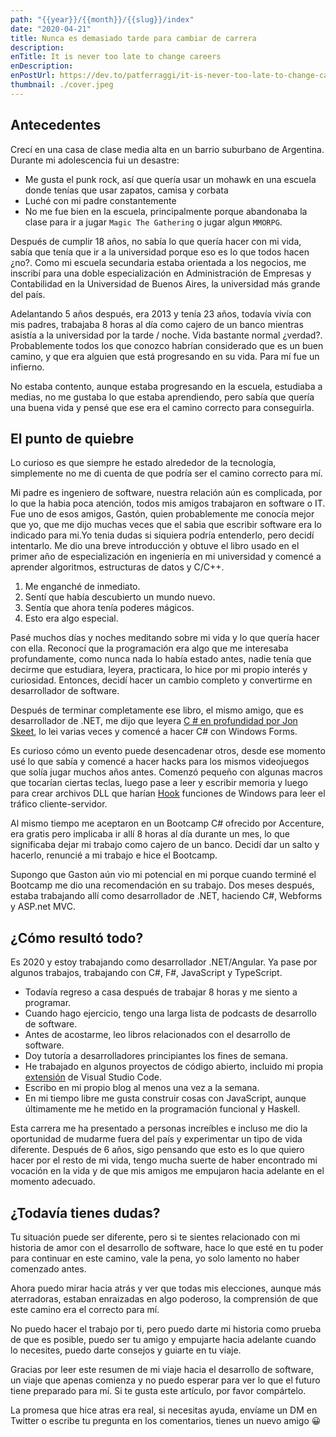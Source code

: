 ```yaml
---
path: "{{year}}/{{month}}/{{slug}}/index"
date: "2020-04-21"
title: Nunca es demasiado tarde para cambiar de carrera
description:
enTitle: It is never too late to change careers
enDescription:
enPostUrl: https://dev.to/patferraggi/it-is-never-too-late-to-change-careers-h1e
thumbnail: ./cover.jpeg
---
```


## Antecedentes

Crecí en una casa de clase media alta en un barrio suburbano de Argentina. Durante mi adolescencia fui un desastre:

- Me gusta el punk rock, así que quería usar un mohawk en una escuela donde tenías que usar zapatos, camisa y corbata
- Luché con mi padre constantemente
- No me fue bien en la escuela, principalmente porque abandonaba la clase para ir a jugar `Magic The Gathering` o jugar algun `MMORPG`.

Después de cumplir 18 años, no sabía lo que quería hacer con mi vida, sabía que tenía que ir a la universidad porque eso es lo que todos hacen ¿no?.
Como mi escuela secundaria estaba orientada a los negocios, me inscribí para una doble especialización en Administración de Empresas y Contabilidad en la Universidad de Buenos Aires, la universidad más grande del país.

Adelantando 5 años después, era 2013 y tenía 23 años, todavía vivía con mis padres, trabajaba 8 horas al día como cajero de un banco mientras asistía a la universidad por la tarde / noche.
Vida bastante normal ¿verdad?.
Probablemente todos los que conozco habrían considerado que es un buen camino, y que era alguien que está progresando en su vida. Para mí fue un infierno.

No estaba contento, aunque estaba progresando en la escuela, estudiaba a medias, no me gustaba lo que estaba aprendiendo, pero sabía que quería una buena vida y pensé que ese era el camino correcto para conseguirla.

## El punto de quiebre

Lo curioso es que siempre he estado alrededor de la tecnología, simplemente no me di cuenta de que podría ser el camino correcto para mí.

Mi padre es ingeniero de software, nuestra relación aún es complicada, por lo que la habia poca atención, todos mis amigos trabajaron en software o IT. Fue uno de esos amigos, Gastón, quien probablemente me conocía mejor que yo, que me dijo muchas veces que el sabia que escribir software era lo indicado para mi.Yo tenia dudas si siquiera podría entenderlo, pero decidí intentarlo. Me dio una breve introducción y obtuve el libro usado en el primer año de especialización en ingeniería en mi universidad y comencé a aprender algoritmos, estructuras de datos y C/C++.

1. Me enganché de inmediato.
2. Sentí que había descubierto un mundo nuevo.
3. Sentía que ahora tenía poderes mágicos.
4. Esto era algo especial.

Pasé muchos días y noches meditando sobre mi vida y lo que quería hacer con ella. Reconocí que la programación era algo que me interesaba profundamente, como nunca nada lo había estado antes, nadie tenía que decirme que estudiara, leyera, practicara, lo hice por mi propio interés y curiosidad. Entonces, decidí hacer un cambio completo y convertirme en desarrollador de software.

Después de terminar completamente ese libro, el mismo amigo, que es desarrollador de .NET, me dijo que leyera [C # en profundidad por Jon Skeet](https://csharpindepth.com/), lo lei varias veces y comencé a hacer C# con Windows Forms.

Es curioso cómo un evento puede desencadenar otros, desde ese momento usé lo que sabía y comencé a hacer hacks para los mismos videojuegos que solía jugar muchos años antes. Comenzó pequeño con algunas macros que tocarían ciertas teclas, luego pase a leer y escribir memoria y luego para crear archivos DLL que harían [Hook](https://en.wikipedia.org/wiki/Hooking) funciones de Windows para leer el tráfico cliente-servidor.

Al mismo tiempo me aceptaron en un Bootcamp C# ofrecido por Accenture, era gratis pero implicaba ir allí 8 horas al día durante un mes, lo que significaba dejar mi trabajo como cajero de un banco. Decidí dar un salto y hacerlo, renuncié a mi trabajo e hice el Bootcamp.

Supongo que Gaston aún vio mi potencial en mi porque cuando terminé el Bootcamp me dio una recomendación en su trabajo. Dos meses después, estaba trabajando allí como desarrollador de .NET, haciendo C#, Webforms y ASP.net MVC.

## ¿Cómo resultó todo?

Es 2020 y estoy trabajando como desarrollador .NET/Angular. Ya pase por algunos trabajos, trabajando con C#, F#, JavaScript y TypeScript.

- Todavía regreso a casa después de trabajar 8 horas y me siento a programar.
- Cuando hago ejercicio, tengo una larga lista de podcasts de desarrollo de software.
- Antes de acostarme, leo libros relacionados con el desarrollo de software.
- Doy tutoría a desarrolladores principiantes los fines de semana.
- He trabajado en algunos proyectos de código abierto, incluido mi propia [extensión](https://marketplace.visualstudio.com/items?itemName=raagh.angular-karma-test-explorer) de Visual Studio Code.
- Escribo en mi propio blog al menos una vez a la semana.
- En mi tiempo libre me gusta construir cosas con JavaScript, aunque últimamente me he metido en la programación funcional y Haskell.

Esta carrera me ha presentado a personas increíbles e incluso me dio la oportunidad de mudarme fuera del país y experimentar un tipo de vida diferente. Después de 6 años, sigo pensando que esto es lo que quiero hacer por el resto de mi vida, tengo mucha suerte de haber encontrado mi vocación en la vida y de que mis amigos me empujaron hacia adelante en el momento adecuado.

## ¿Todavía tienes dudas?

Tu situación puede ser diferente, pero si te sientes relacionado con mi historia de amor con el desarrollo de software, hace lo que esté en tu poder para continuar en este camino, vale la pena, yo solo lamento no haber comenzado antes.

Ahora puedo mirar hacia atrás y ver que todas mis elecciones, aunque más aterradoras, estaban enraizadas en algo poderoso, la comprensión de que este camino era el correcto para mí.

No puedo hacer el trabajo por ti, pero puedo darte mi historia como prueba de que es posible, puedo ser tu amigo y empujarte hacia adelante cuando lo necesites, puedo darte consejos y guiarte en tu viaje.

Gracias por leer este resumen de mi viaje hacia el desarrollo de software, un viaje que apenas comienza y no puedo esperar para ver lo que el futuro tiene preparado para mí. Si te gusta este artículo, por favor compártelo.

La promesa que hice atras era real, si necesitas ayuda, envíame un DM en Twitter o escribe tu pregunta en los comentarios, tienes un nuevo amigo &#128512;
